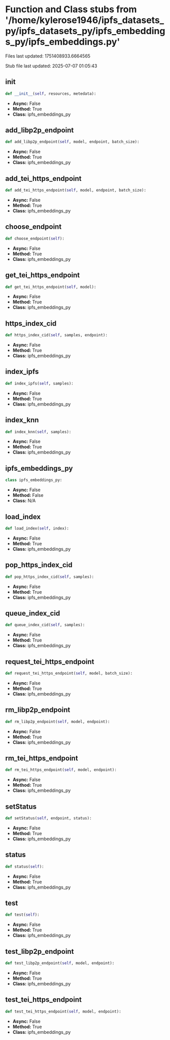 # Function and Class stubs from '/home/kylerose1946/ipfs_datasets_py/ipfs_datasets_py/ipfs_embeddings_py/ipfs_embeddings.py'

Files last updated: 1751408933.6664565

Stub file last updated: 2025-07-07 01:05:43

## __init__

```python
def __init__(self, resources, metedata):
```
* **Async:** False
* **Method:** True
* **Class:** ipfs_embeddings_py

## add_libp2p_endpoint

```python
def add_libp2p_endpoint(self, model, endpoint, batch_size):
```
* **Async:** False
* **Method:** True
* **Class:** ipfs_embeddings_py

## add_tei_https_endpoint

```python
def add_tei_https_endpoint(self, model, endpoint, batch_size):
```
* **Async:** False
* **Method:** True
* **Class:** ipfs_embeddings_py

## choose_endpoint

```python
def choose_endpoint(self):
```
* **Async:** False
* **Method:** True
* **Class:** ipfs_embeddings_py

## get_tei_https_endpoint

```python
def get_tei_https_endpoint(self, model):
```
* **Async:** False
* **Method:** True
* **Class:** ipfs_embeddings_py

## https_index_cid

```python
def https_index_cid(self, samples, endpoint):
```
* **Async:** False
* **Method:** True
* **Class:** ipfs_embeddings_py

## index_ipfs

```python
def index_ipfs(self, samples):
```
* **Async:** False
* **Method:** True
* **Class:** ipfs_embeddings_py

## index_knn

```python
def index_knn(self, samples):
```
* **Async:** False
* **Method:** True
* **Class:** ipfs_embeddings_py

## ipfs_embeddings_py

```python
class ipfs_embeddings_py:
```
* **Async:** False
* **Method:** False
* **Class:** N/A

## load_index

```python
def load_index(self, index):
```
* **Async:** False
* **Method:** True
* **Class:** ipfs_embeddings_py

## pop_https_index_cid

```python
def pop_https_index_cid(self, samples):
```
* **Async:** False
* **Method:** True
* **Class:** ipfs_embeddings_py

## queue_index_cid

```python
def queue_index_cid(self, samples):
```
* **Async:** False
* **Method:** True
* **Class:** ipfs_embeddings_py

## request_tei_https_endpoint

```python
def request_tei_https_endpoint(self, model, batch_size):
```
* **Async:** False
* **Method:** True
* **Class:** ipfs_embeddings_py

## rm_libp2p_endpoint

```python
def rm_libp2p_endpoint(self, model, endpoint):
```
* **Async:** False
* **Method:** True
* **Class:** ipfs_embeddings_py

## rm_tei_https_endpoint

```python
def rm_tei_https_endpoint(self, model, endpoint):
```
* **Async:** False
* **Method:** True
* **Class:** ipfs_embeddings_py

## setStatus

```python
def setStatus(self, endpoint, status):
```
* **Async:** False
* **Method:** True
* **Class:** ipfs_embeddings_py

## status

```python
def status(self):
```
* **Async:** False
* **Method:** True
* **Class:** ipfs_embeddings_py

## test

```python
def test(self):
```
* **Async:** False
* **Method:** True
* **Class:** ipfs_embeddings_py

## test_libp2p_endpoint

```python
def test_libp2p_endpoint(self, model, endpoint):
```
* **Async:** False
* **Method:** True
* **Class:** ipfs_embeddings_py

## test_tei_https_endpoint

```python
def test_tei_https_endpoint(self, model, endpoint):
```
* **Async:** False
* **Method:** True
* **Class:** ipfs_embeddings_py
